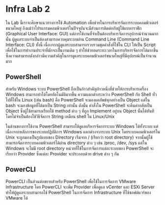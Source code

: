 # Infra Lab 2

ใน Lab นี้เราจะศึกษาแนวทางการใช้ Automation เพื่อช่วยในการบริหารจัดการระบบคอมพิวเตอร์ขนาดใหญ่
ถึงแม้ว่าโปรแกรมคอมพิวเตอร์ในปัจจุบันจะมีส่วนการติดต่อกับผู้ใช้แบบกราฟิก (Graphical User Interface: GUI)
แต่การใช้งานที่จำเป็นต้องบริหารจัดการอุปกรณ์จำนวนมากนั้น ผู้ดูแลระบบจำเป็นต้องสามารถควบคุมระบบผ่าน Command Line (Command Line Interface: CLI)
ทั้งนี้ เนื่องจากผู้ดูแลระบบสามารถรวบรวมชุดคำสั่งที่ใช้ใน CLI ให้เป็น Script เพื่อใช้ในการทำงานประจำที่มักจะเป็นงานเดิม ๆ
ทำให้ช่วยลดระยะเวลาในการบริหารจัดการได้มากขึ้น ซึ่งความสามารถดังกล่าวมีความสำคัญในการดูแลระบบคอมพิวเตอร์ขนาดใหญ่ที่มีอุปกรณ์เป็นจำนวนมาก

## PowerShell
สำหรับ Windows ระบบ PowerShell ถือเป็นก้าวสำคัญก้าวหนึ่งที่ช่วยให้การบริหารเครื่อง Windows สามารถทำได้โดยอัตโนมัติมากขึ้น
ความแตกต่างระหว่าง PowerShell กับ Shell ทั่วไปทื่ใช้ใน Linux (เช่น bash) คือ PowerShell จะมองผลลัพธ์ทุกอย่างเป็น Object แต่ใน bash
จะมองข้อมูลที่ได้มาเป็น String เท่านั้น ดังนั้น คำสั่งใน PowerShell จะคืนค่ากลับเป็น Object ซึ่งผู้ใช้สามารถเรียกใช้ method ต่าง ๆ
ที่ถูก Implement อยู่บน Object นั้นได้ทันที โดยไม่จำเป็นต้องใช้วิธีจัดการ String เหมือน shell ใน Linux/Unix

ในด้านของการใช้งาน PowerShell สามารถใช้ดูแลบริหารจัดการระบบ Windows ได้ทั้งระบบ แต่เนื่องจากหลักการของระบบปฏิบัติการ Windows
แตกต่างจากระบบ Unix โดยระบบคอมพิวเตอร์ใน Unix จะถูกมองเป็นรูปแบบของ Directory เริ่มจาก / (เรียกว่า root directory)
จากนั้นผู้ใช้สามารถจัดการระบบคอมพิวเตอร์ได้ผ่าน directory ต่าง ๆ เช่น /proc, /dev, /sys แต่ใน Windows
จะไม่มี root directory หน่วยที่ใช้ในการจัดการแต่ละระบบของ PowerShell จะเรียกว่า Provider ซึ่งแต่ละ
Provider จะประกอบด้วย drive ต่าง ๆ กัน

## PowerCLI
PowerCLI เป็นส่วนต่อขยายสำหรับ PowerShell เพื่อใช้ในการจัดการ VMware Infrastructure โดย PowerCLI
จะเพิ่ม Provider เพื่อดูแล vCenter และ ESXi Server ทำให้ผู้ดูแลระบบสามารถใช้ PowerShell ในการจัดการ
Infrastructure ที่ใช้ซอฟต์แวร์ของ VMware ได้
